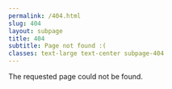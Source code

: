 ```yaml
---
permalink: /404.html
slug: 404
layout: subpage
title: 404
subtitle: Page not found :(
classes: text-large text-center subpage-404
---
```


The requested page could not be found.
